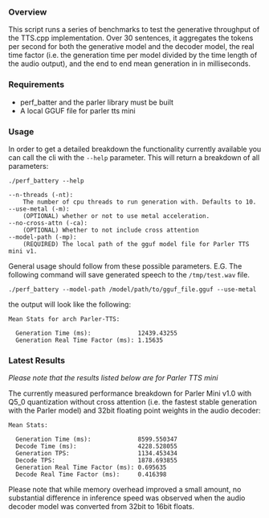 ### Overview

This script runs a series of benchmarks to test the generative throughput of the TTS.cpp implementation. Over 30 sentences, it aggregates the tokens per second for both the generative model and the decoder model, the real time factor (i.e. the generation time per model divided by the time length of the audio output), and the end to end mean generation in in milliseconds.

### Requirements

* perf_batter and the parler library must be built 
* A local GGUF file for parler tts mini

### Usage

In order to get a detailed breakdown the functionality currently available you can call the cli with the `--help` parameter. This will return a breakdown of all parameters:
```commandline
./perf_battery --help

--n-threads (-nt):
    The number of cpu threads to run generation with. Defaults to 10.
--use-metal (-m):
    (OPTIONAL) whether or not to use metal acceleration.
--no-cross-attn (-ca):
    (OPTIONAL) Whether to not include cross attention
--model-path (-mp):
    (REQUIRED) The local path of the gguf model file for Parler TTS mini v1.
```

General usage should follow from these possible parameters. E.G. The following command will save generated speech to the `/tmp/test.wav` file.

```commandline
./perf_battery --model-path /model/path/to/gguf_file.gguf --use-metal
```
the output will look like the following:
```
Mean Stats for arch Parler-TTS:

  Generation Time (ms):             12439.43255
  Generation Real Time Factor (ms): 1.15635

```

### Latest Results

*Please note that the results listed below are for Parler TTS mini*

The currently measured performance breakdown for Parler Mini v1.0 with Q5_0 quantization without cross attention (i.e. the fastest stable generation with the Parler model) and 32bit floating point weights in the audio decoder:

```
Mean Stats:

  Generation Time (ms):             8599.550347
  Decode Time (ms):                 4228.528055
  Generation TPS:                   1134.453434
  Decode TPS:                       1878.693855
  Generation Real Time Factor (ms): 0.695635
  Decode Real Time Factor (ms):     0.416398
```

Please note that while memory overhead improved a small amount, no substantial difference in inference speed was observed when the audio decoder model was converted from 32bit to 16bit floats.
